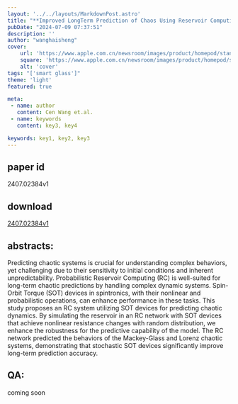 ```yaml
---
layout: '../../layouts/MarkdownPost.astro'
title: "**Improved LongTerm Prediction of Chaos Using Reservoir Computing Based on Stochastic SpinOrbit Torque Devices**"
pubDate: "2024-07-09 07:37:51"
description: ''
author: "wanghaisheng"
cover:
    url: 'https://www.apple.com.cn/newsroom/images/product/homepod/standard/Apple-HomePod-hero-230118_big.jpg.large_2x.jpg'
    square: 'https://www.apple.com.cn/newsroom/images/product/homepod/standard/Apple-HomePod-hero-230118_big.jpg.large_2x.jpg'
    alt: 'cover'
tags: "['smart glass']"
theme: 'light'
featured: true

meta:
 - name: author
   content: Cen Wang et.al.
 - name: keywords
   content: key3, key4

keywords: key1, key2, key3
---
```


## paper id
2407.02384v1
## download
[2407.02384v1](http://arxiv.org/abs/2407.02384v1)
## abstracts:
Predicting chaotic systems is crucial for understanding complex behaviors, yet challenging due to their sensitivity to initial conditions and inherent unpredictability. Probabilistic Reservoir Computing (RC) is well-suited for long-term chaotic predictions by handling complex dynamic systems. Spin-Orbit Torque (SOT) devices in spintronics, with their nonlinear and probabilistic operations, can enhance performance in these tasks. This study proposes an RC system utilizing SOT devices for predicting chaotic dynamics. By simulating the reservoir in an RC network with SOT devices that achieve nonlinear resistance changes with random distribution, we enhance the robustness for the predictive capability of the model. The RC network predicted the behaviors of the Mackey-Glass and Lorenz chaotic systems, demonstrating that stochastic SOT devices significantly improve long-term prediction accuracy.
## QA:
coming soon
